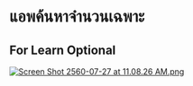 # แอพค้นหาจำนวนเฉพาะ
## For Learn Optional

[![Screen Shot 2560-07-27 at 11.08.26 AM.png](https://s4.postimg.org/jcdhxzxml/Screen_Shot_2560-07-27_at_11.08.26_AM.png)](https://postimg.org/image/gv1qqqdq1/)

